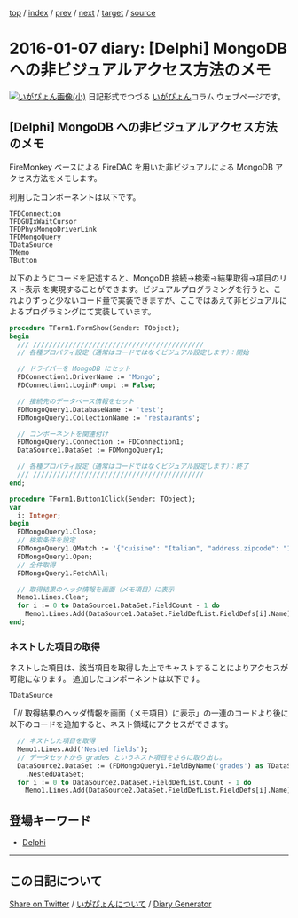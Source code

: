 [top](https://igapyon.github.io/diary/) 
 / [index](https://igapyon.github.io/diary/2016/index.html) 
 / [prev](https://igapyon.github.io/diary/2016/ig160106.html) 
 / [next](https://igapyon.github.io/diary/2016/ig160108.html) 
 / [target](https://igapyon.github.io/diary/2016/ig160107.html) 
 / [source](https://github.com/igapyon/diary/blob/gh-pages/2016/ig160107.html.src.md) 

2016-01-07 diary: [Delphi] MongoDB への非ビジュアルアクセス方法のメモ
=====================================================================================================
[![いがぴょん画像(小)](https://igapyon.github.io/diary/images/iga200306s.jpg "いがぴょん")](https://igapyon.github.io/diary/memo/memoigapyon.html) 日記形式でつづる [いがぴょん](https://igapyon.github.io/diary/memo/memoigapyon.html)コラム ウェブページです。

## [Delphi] MongoDB への非ビジュアルアクセス方法のメモ

FireMonkey ベースによる FireDAC を用いた非ビジュアルによる MongoDB アクセス方法をメモします。

利用したコンポーネントは以下です。

```
TFDConnection
TFDGUIxWaitCursor
TFDPhysMongoDriverLink
TFDMongoQuery
TDataSource
TMemo
TButton
```


以下のようにコードを記述すると、MongoDB 接続→検索→結果取得→項目のリスト表示 を実現することができます。ビジュアルプログラミングを行うと、これよりずっと少ないコード量で実装できますが、ここではあえて非ビジュアルによるプログラミングにて実装しています。

```pascal
procedure TForm1.FormShow(Sender: TObject);
begin
  /// ///////////////////////////////////////////
  // 各種プロパティ設定（通常はコードではなくビジュアル設定します）：開始

  // ドライバーを MongoDB にセット
  FDConnection1.DriverName := 'Mongo';
  FDConnection1.LoginPrompt := False;

  // 接続先のデータベース情報をセット
  FDMongoQuery1.DatabaseName := 'test';
  FDMongoQuery1.CollectionName := 'restaurants';

  // コンポーネントを関連付け
  FDMongoQuery1.Connection := FDConnection1;
  DataSource1.DataSet := FDMongoQuery1;

  // 各種プロパティ設定（通常はコードではなくビジュアル設定します）：終了
  /// ///////////////////////////////////////////
end;

procedure TForm1.Button1Click(Sender: TObject);
var
  i: Integer;
begin
  FDMongoQuery1.Close;
  // 検索条件を設定
  FDMongoQuery1.QMatch := '{"cuisine": "Italian", "address.zipcode": "10075"}';
  FDMongoQuery1.Open;
  // 全件取得
  FDMongoQuery1.FetchAll;

  // 取得結果のヘッダ情報を画面（メモ項目）に表示
  Memo1.Lines.Clear;
  for i := 0 to DataSource1.DataSet.FieldCount - 1 do
    Memo1.Lines.Add(DataSource1.DataSet.FieldDefList.FieldDefs[i].Name);
end;
```



### ネストした項目の取得

ネストした項目は、該当項目を取得した上でキャストすることによりアクセスが可能になります。
追加したコンポーネントは以下です。

```
TDataSource
```


「// 取得結果のヘッダ情報を画面（メモ項目）に表示」の一連のコードより後に以下のコードを追加すると、ネスト領域にアクセスができます。

```pascal
  // ネストした項目を取得
  Memo1.Lines.Add('Nested fields');
  // データセットから grades というネスト項目をさらに取り出し。
  DataSource2.DataSet := (FDMongoQuery1.FieldByName('grades') as TDataSetField)
    .NestedDataSet;
  for i := 0 to DataSource2.DataSet.FieldDefList.Count - 1 do
    Memo1.Lines.Add(DataSource2.DataSet.FieldDefList.FieldDefs[i].Name);
```



## 登場キーワード

* [Delphi](../keyword/delphi.html)

----------------------------------------------------------------------------------------------------

## この日記について

[Share on Twitter](https://twitter.com/intent/tweet?hashtags=igapyon%2Cdiary%2C%E3%81%84%E3%81%8C%E3%81%B4%E3%82%87%E3%82%93%2CDelphi&text=%5BDelphi%5D+MongoDB+%E3%81%B8%E3%81%AE%E9%9D%9E%E3%83%93%E3%82%B8%E3%83%A5%E3%82%A2%E3%83%AB%E3%82%A2%E3%82%AF%E3%82%BB%E3%82%B9%E6%96%B9%E6%B3%95%E3%81%AE%E3%83%A1%E3%83%A2&url=https%3A%2F%2Figapyon.github.io%2Fdiary%2F2016%2Fig160107.html) / [いがぴょんについて](https://igapyon.github.io/diary/memo/memoigapyon.html) / [Diary Generator](https://github.com/igapyon/igapyonv3)
